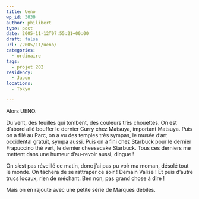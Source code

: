 ```yaml
---
title: Ueno
wp_id: 3030
author: philibert
type: post
date: 2005-11-12T07:55:21+00:00
draft: false
url: /2005/11/ueno/
categories:
  - ordinaire
tags:
  - projet 202
residency:
  - Japon
locations:
  - Tokyo

---
```

Alors UENO. 

Du vent, des feuilles qui tombent, des couleurs très chouettes. On est d&rsquo;abord allé bouffer le dernier Curry chez Matsuya, important Matsuya. Puis on a filé au Parc, on a vu des temples très sympas, le musée d&rsquo;art occidental gratuit, sympa aussi. Puis on a fini chez Starbuck pour le dernier Frapuccino thé vert, le dernier cheesecake Starbuck. Tous ces derniers me mettent dans une humeur d&rsquo;au-revoir aussi, dingue ! 

On s&rsquo;est pas réveillé ce matin, donc j&rsquo;ai pas pu voir ma moman, désolé tout le monde. On tâchera de se rattraper ce soir ! Demain Valise ! Et puis d&rsquo;autre trucs locaux, rien de méchant. Ben non, pas grand chose à dire !

Mais on en rajoute avec une petite série de Marques débiles.

<div class="gallery-container">
  <div class="gallery">
    <figure class="image-frame landscape"> <img src="{{< aws >}}/uploads/2012/09/14.jpg" alt="" /> </figure> <figure class="image-frame landscape"> <img src="{{< aws >}}/uploads/2012/09/3.jpg" alt="" /> </figure> <figure class="image-frame landscape"> <img src="{{< aws >}}/uploads/2012/09/41.jpg" alt="" /> </figure> <figure class="image-frame landscape"> <img src="{{< aws >}}/uploads/2012/09/51.jpg" alt="" /> </figure> <figure class="image-frame landscape"> <img src="{{< aws >}}/uploads/2012/09/61.jpg" alt="" /> </figure> <figure class="image-frame landscape"> <img src="{{< aws >}}/uploads/2012/09/01.jpg" alt="" /> </figure> <figure class="image-frame landscape"> <img src="{{< aws >}}/uploads/2012/09/71.jpg" alt="" /> </figure> <figure class="image-frame landscape"> <img src="{{< aws >}}/uploads/2012/09/81.jpg" alt="" /> </figure> <figure class="image-frame landscape"> <img src="{{< aws >}}/uploads/2012/09/91.jpg" alt="" /> </figure> <figure class="image-frame landscape"> <img src="{{< aws >}}/uploads/2012/09/101.jpg" alt="" /> </figure> <figure class="image-frame landscape"> <img src="{{< aws >}}/uploads/2012/09/141.jpg" alt="" /> </figure> <figure class="image-frame landscape"> <img src="{{< aws >}}/uploads/2012/09/111.jpg" alt="" /> </figure> <figure class="image-frame landscape"> <img src="{{< aws >}}/uploads/2012/09/121.jpg" alt="" /> </figure> <figure class="image-frame landscape"> <img src="{{< aws >}}/uploads/2012/09/151.jpg" alt="" /> </figure> <figure class="image-frame landscape"> <img src="{{< aws >}}/uploads/2012/09/211.jpg" alt="" /> </figure> <figure class="image-frame landscape"> <img src="{{< aws >}}/uploads/2012/09/171.jpg" alt="" /> </figure> <figure class="image-frame landscape"> <img src="{{< aws >}}/uploads/2012/09/191.jpg" alt="" /> </figure> <figure class="image-frame landscape"> <img src="{{< aws >}}/uploads/2012/09/131.jpg" alt="" /> </figure>
  </div>
</div>